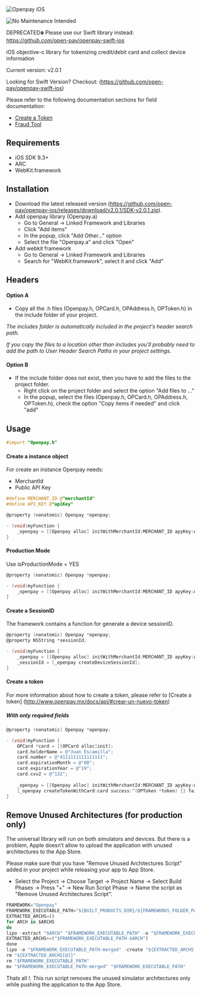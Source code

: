 ![Openpay iOS](https://www.openpay.mx/img/github/ios_new.jpg)


![No Maintenance Intended](http://unmaintained.tech/badge.svg)

DEPRECATED`⛔️`
Please use our Swift library instead: https://github.com/open-pay/openpay-swift-ios


iOS objective-c library for tokenizing credit/debit card and collect device information

Current version: v2.0.1

Looking for Swift Version? Checkout: (https://github.com/open-pay/openpay-swift-ios)

Please refer to the following documentation sections for field documentation:
* [Create a Token](http://www.openpay.mx/docs/api/#crear-un-nuevo-token)
* [Fraud Tool](http://www.openpay.mx/docs/fraud-tool.html)

## Requirements

- iOS SDK 9.3+
- ARC
- WebKit.framework

## Installation

- Download the latest released version (https://github.com/open-pay/openpay-ios/releases/download/v2.0.1/SDK-v2.0.1.zip).
- Add openpay library (Openpay.a)
  - Go to General -> Linked Framework and Libraries
  - Click "Add items"
  - In the popup, click "Add Other..." option
  - Select the file "Openpay.a" and click "Open"
- Add webkit framework
  - Go to General -> Linked Framework and Libraries
  - Search for "WebKit.framework", select it and click "Add"

## Headers

#### Option A

- Copy all the .h files (Openpay.h, OPCard.h, OPAddress.h, OPToken.h) in the include folder of your project.

*The includes folder is automatically included in the project's header search path.*

*If you copy the files to a location other than includes you'll probably need to add the path to User Header Search Paths in your project settings.*

#### Option B

- If the include folder does not exist, then you have to add the files to the project folder.
  - Right click on the project folder and select the option "Add files to ..."
  - In the popup, select the files (Openpay.h, OPCard.h, OPAddress.h, OPToken.h), check the option "Copy items if needed" and click "add"

## Usage

```objectivec
#import "Openpay.h"
```

#### Create a instance object

For create an instance Openpay needs:
- MerchantId
- Public API Key

```objectivec
#define MERCHANT_ID @"merchantId"
#define API_KEY @"apiKey"

@property (nonatomic) Openpay *openpay;

- (void)myFunction {
    _openpay = [[Openpay alloc] initWithMerchantId:MERCHANT_ID apyKey:API_KEY isProductionMode:NO];
}
```

#### Production Mode

Use isProductionMode = YES

```objectivec
@property (nonatomic) Openpay *openpay;

- (void)myFunction {
    _openpay = [[Openpay alloc] initWithMerchantId:MERCHANT_ID apyKey:API_KEY isProductionMode:YES];
}
```

#### Create a SessionID
The framework contains a function for generate a device sessionID.

```objectivec
@property (nonatomic) Openpay *openpay;
@property NSString *sessionId;

- (void)myFunction {
    _openpay = [[Openpay alloc] initWithMerchantId:MERCHANT_ID apyKey:API_KEY isProductionMode:NO];
    _sessionId = [_openpay createDeviceSessionId];
}
```

#### Create a token

For more information about how to create a token, please refer to [Create a token] (http://www.openpay.mx/docs/api/#crear-un-nuevo-token) 

##### With only required fields

```objectivec
@property (nonatomic) Openpay *openpay;

- (void)myFunction {
    OPCard *card = [[OPCard alloc]init];
    card.holderName = @"Juan Escamilla";
    card.number = @"4111111111111111";
    card.expirationMonth = @"08";
    card.expirationYear = @"19";
    card.cvv2 = @"132";
    
    _openpay = [[Openpay alloc] initWithMerchantId:MERCHANT_ID apyKey:API_KEY isProductionMode:NO];
    [_openpay createTokenWithCard:card success:^(OPToken *token) {} failure:^(NSError *error) {}];
}
```

## Remove Unused Architectures (for production only)

The universal library will run on both simulators and devices. But there is a problem, Apple doesn’t allow to upload the application with unused architectures to the App Store.

Please make sure that you have "Remove Unused Architectures Script" added in your project while releasing your app to App Store.

- Select the Project -> Choose Target -> Project Name -> Select Build Phases -> Press "+" -> New Run Script Phase -> Name the script as "Remove Unused Architectures Script".

```javascript
FRAMEWORK="Openpay"
FRAMEWORK_EXECUTABLE_PATH="${BUILT_PRODUCTS_DIR}/${FRAMEWORKS_FOLDER_PATH}/$FRAMEWORK.a/$FRAMEWORK"
EXTRACTED_ARCHS=()
for ARCH in $ARCHS
do
lipo -extract "$ARCH" "$FRAMEWORK_EXECUTABLE_PATH" -o "$FRAMEWORK_EXECUTABLE_PATH-$ARCH"
EXTRACTED_ARCHS+=("$FRAMEWORK_EXECUTABLE_PATH-$ARCH")
done
lipo -o "$FRAMEWORK_EXECUTABLE_PATH-merged" -create "${EXTRACTED_ARCHS[@]}"
rm "${EXTRACTED_ARCHS[@]}"
rm "$FRAMEWORK_EXECUTABLE_PATH"
mv "$FRAMEWORK_EXECUTABLE_PATH-merged" "$FRAMEWORK_EXECUTABLE_PATH"
```

Thats all !. This run script removes the unused simulator architectures only while pushing the application to the App Store.
